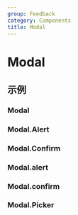 ```yaml
---
group: Feedback
category: Components
title: Modal
---
```


# Modal

## 示例

### Modal

<code src="./demos/Modal/index.jsx"></code>

### Modal.Alert

<code src="./demos/Alert1/index.jsx"></code>

### Modal.Confirm

<code src="./demos/Confirm1/index.jsx"></code>

### Modal.alert

<code src="./demos/alert/index.jsx"></code>

### Modal.confirm

<code src="./demos/confirm/index.jsx"></code>

### Modal.Picker

<code src="./demos/Picker/index.jsx"></code>
